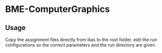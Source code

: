 # BME-ComputerGraphics

## Usage

Copy the assignment files directly from ilias to the root folder. edit the run configurations so the correct parameters and the run directory are given.
